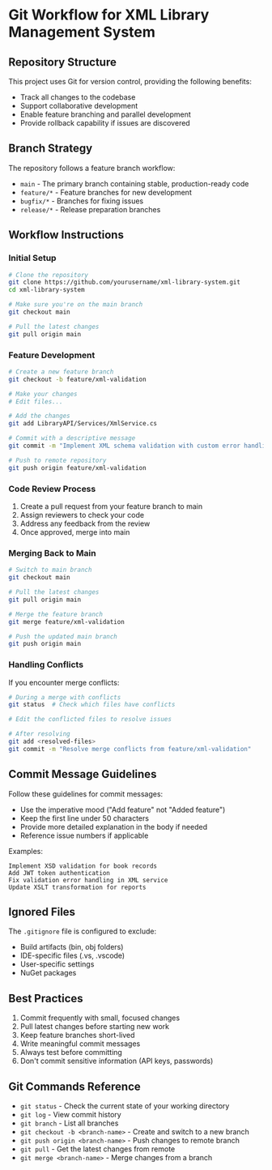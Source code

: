 # Git Workflow for XML Library Management System

## Repository Structure

This project uses Git for version control, providing the following benefits:
- Track all changes to the codebase
- Support collaborative development
- Enable feature branching and parallel development
- Provide rollback capability if issues are discovered

## Branch Strategy

The repository follows a feature branch workflow:

- `main` - The primary branch containing stable, production-ready code
- `feature/*` - Feature branches for new development
- `bugfix/*` - Branches for fixing issues
- `release/*` - Release preparation branches

## Workflow Instructions

### Initial Setup

```bash
# Clone the repository
git clone https://github.com/yourusername/xml-library-system.git
cd xml-library-system

# Make sure you're on the main branch
git checkout main

# Pull the latest changes
git pull origin main
```

### Feature Development

```bash
# Create a new feature branch
git checkout -b feature/xml-validation

# Make your changes
# Edit files...

# Add the changes
git add LibraryAPI/Services/XmlService.cs

# Commit with a descriptive message
git commit -m "Implement XML schema validation with custom error handling"

# Push to remote repository
git push origin feature/xml-validation
```

### Code Review Process

1. Create a pull request from your feature branch to main
2. Assign reviewers to check your code
3. Address any feedback from the review
4. Once approved, merge into main

### Merging Back to Main

```bash
# Switch to main branch
git checkout main

# Pull the latest changes
git pull origin main

# Merge the feature branch
git merge feature/xml-validation

# Push the updated main branch
git push origin main
```

### Handling Conflicts

If you encounter merge conflicts:

```bash
# During a merge with conflicts
git status  # Check which files have conflicts

# Edit the conflicted files to resolve issues

# After resolving
git add <resolved-files>
git commit -m "Resolve merge conflicts from feature/xml-validation"
```

## Commit Message Guidelines

Follow these guidelines for commit messages:

- Use the imperative mood ("Add feature" not "Added feature")
- Keep the first line under 50 characters
- Provide more detailed explanation in the body if needed
- Reference issue numbers if applicable

Examples:
```
Implement XSD validation for book records
Add JWT token authentication
Fix validation error handling in XML service
Update XSLT transformation for reports
```

## Ignored Files

The `.gitignore` file is configured to exclude:
- Build artifacts (bin, obj folders)
- IDE-specific files (.vs, .vscode)
- User-specific settings
- NuGet packages

## Best Practices

1. Commit frequently with small, focused changes
2. Pull latest changes before starting new work
3. Keep feature branches short-lived
4. Write meaningful commit messages
5. Always test before committing
6. Don't commit sensitive information (API keys, passwords)

## Git Commands Reference

- `git status` - Check the current state of your working directory
- `git log` - View commit history
- `git branch` - List all branches
- `git checkout -b <branch-name>` - Create and switch to a new branch
- `git push origin <branch-name>` - Push changes to remote branch
- `git pull` - Get the latest changes from remote
- `git merge <branch-name>` - Merge changes from a branch 